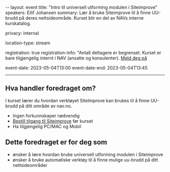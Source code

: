 --
layout: event
title: "Intro til universell utforming modulen i Siteimprove"
speakers: Eilif Johansen
summary: Lær å bruke Siteimprove til å finne UU-brudd på deres nettsideområde. Kurset blir en del av NAVs interne kurskatalog.

privacy: internal

location-type: stream

registration: true
registration-info: "Antall deltagere er begrenset. Kurset er bare tilgjengelig internt i NAV (ansatte og konsulenter). <a href="https://forms.office.com/e/RJDaB7HaWT">Meld deg på</a>

event-date: 2023-05-04T13:00
event-date-end: 2023-05-04T13:45

---
## Hva handler foredraget om?
I kurset lærer du hvordan verktøyet SiteImprove kan brukes til å finne UU-brudd på ditt område av nav.no.

- Ingen forkunnskaper nødvendig
- [Bestill tilgang til Siteimprove](https://jira.adeo.no/plugins/servlet/desk/portal/581/create/2641) før kurset
- Ha tilgjengelig PC/MAC og Mobil


## Dette foredraget er for deg som
- ønsker å lære hvordan bruke universell utforming modulen i Siteimprove
- ønsker å bruke automatiske verktøy til å finne mulige uu-brudd på ditt nettsideområder
